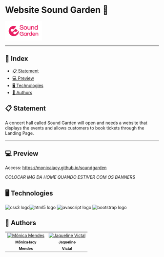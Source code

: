 # Website Sound Garden :musical_note:
<p><img alt="logo" height="64" src="./img/Sound-logo (1).png"></p>

<hr>

## 📕 Index


* [📋 Statement](#📋-Statement)
* [:computer: Preview](#:computer:-Preview)
* [🖥 Technologies](#🖥-Technologies)
* [📝 Authors](#📝-Authors)


## 📋 Statement

<p align="left">  A concert hall called Sound Garden will open and needs a website that displays the events and allows customers to book tickets through the Landing Page. </p>

<hr>

## :computer: Preview

Access: https://monicaiacy.github.io/soundgarden

*COLOCAR IMG DA HOME QUANDO ESTIVER COM OS BANNERS*



## 🖥 Technologies
<img src="https://cdn.jsdelivr.net/gh/devicons/devicon/icons/css3/css3-original.svg" height="40" width="52" alt="css3 logo"  /><img src="https://cdn.jsdelivr.net/gh/devicons/devicon/icons/html5/html5-original.svg" height="40" width="52" alt="html5 logo"  />
<img src="https://cdn.jsdelivr.net/gh/devicons/devicon/icons/javascript/javascript-original.svg" height="40" width="52" alt="javascript logo"  />
<img src="https://cdn.jsdelivr.net/gh/devicons/devicon/icons/bootstrap/bootstrap-original.svg" height="40" width="52" alt="bootstrap logo"  />

## 📝 Authors

<table>
	<tr>
		<td align="center">
			<a href="https://github.com/MonicaIacy">
				<img
					width="100px"
					height="auto"
					src="https://github.com/MonicaIacy.png"
					alt="Mônica Mendes"
				/>
				<br />
				<sub>
					<b>Mônica Iacy<br>Mendes</b>
				</sub>
			</a>
		</td>
        <td align="center">
			<a href="https://github.com/JaquelineVictal">
				<img
					width="100px"
					height="auto"
					src="https://github.com/JaquelineVictal.png"
					alt="Jaqueline Victal"
				/>
				<br />
				<sub>
					<b>Jaqueline<br>Victal</b>
				</sub>
			</a>
		</td>
</table>
